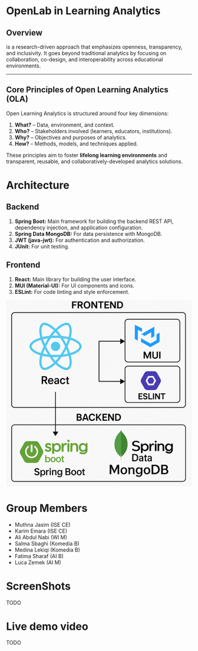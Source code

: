 # OpenLab in Learning Analytics

## Overview

is a research-driven approach that emphasizes openness, transparency, and inclusivity. It goes beyond traditional analytics by focusing on collaboration, co-design, and interoperability across educational environments.

---

## Core Principles of Open Learning Analytics (OLA)

Open Learning Analytics is structured around four key dimensions:

1. **What?** – Data, environment, and context.
2. **Who?** – Stakeholders involved (learners, educators, institutions).
3. **Why?** – Objectives and purposes of analytics.
4. **How?** – Methods, models, and techniques applied.

These principles aim to foster **lifelong learning environments** and transparent, reusable, and collaboratively-developed analytics solutions.

# Architecture 

## Backend
1. **Spring Boot:** Main framework for building the backend REST API, dependency injection, and application configuration.
2. **Spring Data MongoDB:** For data persistence with MongoDB.
3. **JWT (java-jwt):** For authentication and authorization.
4. **JUnit:** For unit testing.

## Frontend
1. **React:** Main library for building the user interface.
2. **MUI (Material-UI):** For UI components and icons.
3. **ESLint:** For code linting and style enforcement.

![alt text](image.png)

# Group Members
* Muthna Jasim (ISE CE)
* Karim Emara (ISE CE)
* Ali Abdul Nabi (WI M)
* Salma Sbaghi (Komedia B)
* Medina Lekiqi (Komedia B)
* Fatima Sharaf (AI B)
* Luca Zemek (AI M)

# ScreenShots

TODO

# Live demo video

TODO
